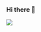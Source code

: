 ### Hi there 👋

<a href="https://www.instagram.com/luke_0126/" target="_blank">
  <img src="https://img.shields.io/badge/instagram-#E4405F?style=flat-square&logo=instagram&logoColor=white"/>
</a>

<!--
**luke0126/luke0126** is a ✨ _special_ ✨ repository because its `README.md` (this file) appears on your GitHub profile.

Here are some ideas to get you started:

- 🔭 I’m currently working on ...
- 🌱 I’m currently learning ...
- 👯 I’m looking to collaborate on ...
- 🤔 I’m looking for help with ...
- 💬 Ask me about ...
- 📫 How to reach me: ...
- 😄 Pronouns: ...
- ⚡ Fun fact: ...
-->
